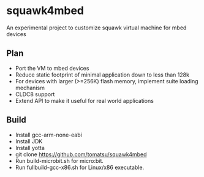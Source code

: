 squawk4mbed
==========
An experimental project to customize squawk virtual machine for mbed devices

Plan
----
* Port the VM to mbed devices
* Reduce static footprint of minimal application down to less than 128k
* For devices with larger (>=256K) flash memory, implement suite loading mechanism
* CLDC8 support
* Extend API to make it useful for real world applications

Build
-----
* Install gcc-arm-none-eabi
* Install JDK
* Install yotta
* git clone https://github.com/tomatsu/squawk4mbed
* Run build-microbit.sh for micro:bit.
* Run fullbuild-gcc-x86.sh for Linux/x86 executable.
